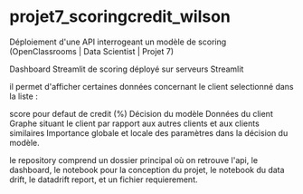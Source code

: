 # projet7_scoringcredit_wilson
Déploiement d'une API interrogeant un modèle de scoring (OpenClassrooms | Data Scientist | Projet 7)

Dashboard Streamlit de scoring déployé sur serveurs Streamlit

il permet d'afficher certaines données concernant le client selectionné dans la liste :

score pour defaut de credit (%) Décision du modèle Données du client Graphe situant le client par rapport aux autres clients et aux clients similaires Importance globale et locale des paramètres dans la décision du modèle.

le repository comprend un dossier principal où on retrouve l'api, le dashboard, le notebook pour la conception du projet, le notebook du data drift, le datadrift report, et un fichier requierement.
